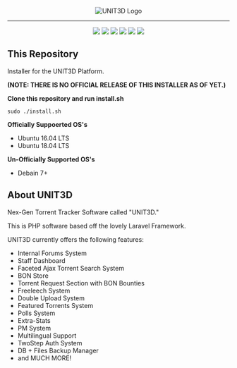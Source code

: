 <p align="center">
    <img src="https://i.imgur.com/q4awiMm.png" alt="UNIT3D Logo">
</p>

<hr>

<p align="center">
<a href="http://laravel.com"><img src="https://img.shields.io/badge/Laravel-5.6.28-f4645f.svg" /></a> 
<a href="https://github.com/UNIT3D/UNIT3D/blob/master/LICENSE"><img src="https://img.shields.io/aur/license/yaourt.svg" /></a>
<a href="https://trello.com/b/tUDsQ0Gs/unit3d"><img src="https://img.shields.io/badge/Trello-HERE-green.svg" /></a>
<a class="badge-align" href="https://www.codacy.com/app/HDVinnie/UNIT3D?utm_source=github.com&amp;utm_medium=referral&amp;utm_content=UNIT3D/UNIT3D&amp;utm_campaign=Badge_Grade"><img src="https://api.codacy.com/project/badge/Grade/6c6c6c940aec420e987ea82adea272ee"/></a> 
<a href="https://liberapay.com/HDVinnie/"><img src="https://img.shields.io/badge/liberapay-Support%20UNIT3D-yellow.svg"></a>
<a href="https://www.patreon.com/UNIT3D"><img src="https://img.shields.io/badge/patreon-Support%20UNIT3D-orange.svg"></a>	
</p>

## This Repository
Installer for the UNIT3D Platform.

**(NOTE: THERE IS NO OFFICIAL RELEASE OF THIS INSTALLER AS OF YET.)**

**Clone this repository and run install.sh**

```
sudo ./install.sh
```

**Officially Suppoerted OS's**
- Ubuntu 16.04 LTS
- Ubuntu 18.04 LTS

**Un-Officially Supported OS's**
- Debain 7+

## About UNIT3D
Nex-Gen Torrent Tracker Software called "UNIT3D."

This is PHP software based off the lovely Laravel Framework.

UNIT3D currently offers the following features:
  - Internal Forums System
  - Staff Dashboard
  - Faceted Ajax Torrent Search System
  - BON Store
  - Torrent Request Section with BON Bounties
  - Freeleech System
  - Double Upload System
  - Featured Torrents System
  - Polls System
  - Extra-Stats
  - PM System
  - Multilingual Support
  - TwoStep Auth System
  - DB + Files Backup Manager
  - and MUCH MORE!